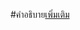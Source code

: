 #คำอธิบาย[เพิ่มเติม](https://medium.com/@yotadeeWatcharapol/%E0%B8%88%E0%B8%B1%E0%B8%9A%E0%B8%A1%E0%B8%B7%E0%B8%AD%E0%B9%80%E0%B8%82%E0%B8%B5%E0%B8%A2%E0%B8%99-html-hyper-text-markup-language-cc7aca86ac31)
